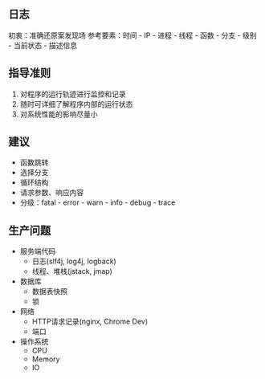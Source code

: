##  日志
初衷：准确还原案发现场
参考要素：时间 - IP - 进程 - 线程 - 函数 - 分支 - 级别 - 当前状态 - 描述信息

## 指导准则
1. 对程序的运行轨迹进行监控和记录
2. 随时可详细了解程序内部的运行状态
3. 对系统性能的影响尽量小

## 建议
- 函数跳转
- 选择分支
- 循环结构
- 请求参数、响应内容
- 分级：fatal - error - warn - info - debug - trace

## 生产问题
- 服务端代码
	- 日志(slf4j, log4j, logback)
	- 线程、堆栈(jstack, jmap)
- 数据库
	- 数据表快照
	- 锁
- 网络
	- HTTP请求记录(nginx, Chrome Dev)
	- 端口
- 操作系统
	- CPU
	- Memory
	- IO